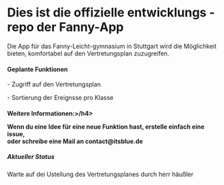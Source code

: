 <h1>Dies ist die offizielle entwicklungs - repo der Fanny-App</h1>
<p>Die App für das Fanny-Leicht-gymnasium in Stuttgart wird die Möglichkeit bieten,
komfortabel auf den Vertretungsplan zuzugreifen.</p>
<h4>Geplante Funktionen</h4>
<p>- Zugriff auf den Vertretungsplan</p>
<p>- Sortierung der Ereignsse pro Klasse</p>

<h4>Weitere Informationen:>/h4>
<p>Wenn du eine Idee für eine neue Funktion hast, erstelle einfach eine issue,<br>
oder schreibe eine Mail an contact@itsblue.de</p>
<h5>Aktueller Status</h5>
<p>Warte auf dei Ustellung des Vertretungsplanes durch herr häußler</p>
